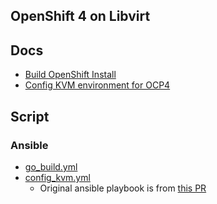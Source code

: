 OpenShift 4 on Libvirt
----------------------


## Docs
- [Build OpenShift Install](./Build_CLI/README.md)
- [Config KVM environment for OCP4](./Config_KVM/README.md)



## Script
### Ansible
- [go_build.yml](./Build_CLI/go_build.yml)
- [config_kvm.yml](./Config_KVM/config_kvm.yml)
  - Original ansible playbook is from [this PR](https://github.com/openshift/installer/blob/ffb427c07a24c30a17a2b13b4eb5096cb2f32609/hack/ocp_libvirt_setup.yaml)
